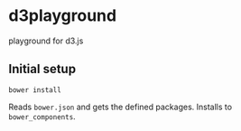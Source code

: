 # d3playground

playground for d3.js

## Initial setup

`bower install`

Reads `bower.json` and gets the defined packages. Installs to `bower_components`.
